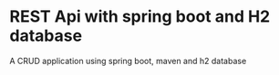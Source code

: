 # REST Api with spring boot and H2 database
A CRUD application using spring boot, maven and h2 database
